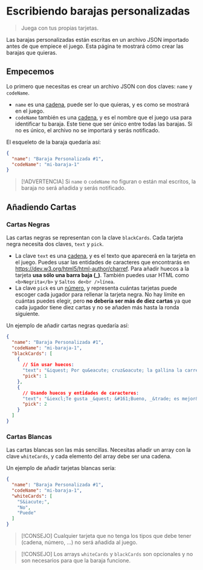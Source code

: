 # Escribiendo barajas personalizadas
> Juega con tus propias tarjetas.

Las barajas personalizadas están escritas en un archivo JSON importado antes de que empiece el juego. Esta página te mostrará cómo crear las barajas que quieras.

## Empecemos
Lo primero que necesitas es crear un archivo JSON con dos claves: `name` y `codeName`.

- `name` es una <u>cadena</u>, puede ser lo que quieras, y es como se mostrará en el juego.
- `codeName` también es una <u>cadena</u>, y es el nombre que el juego usa para identificar tu baraja. Este tiene que ser único entre todas las barajas. Si no es único, el archivo no se importará y serás notificado.

El esqueleto de la baraja quedaría así:
```json
{
  "name": "Baraja Personalizada #1",
  "codeName": "mi-baraja-1"
}
```

> [!ADVERTENCIA]
> Si `name` o `codeName` no figuran o están mal escritos, la baraja no será añadida y serás notificado.

## Añadiendo Cartas
### Cartas Negras
Las cartas negras se representan con la clave `blackCards`. Cada tarjeta negra necesita dos claves, `text` y `pick`.

- La clave `text` es una <u>cadena</u>, y es el texto que aparecerá en la tarjeta en el juego. Puedes usar las entidades de caracteres que encontrarás en https://dev.w3.org/html5/html-author/charref. Para añadir huecos a la tarjeta **usa sólo una barra baja (_)**. También puedes usar HTML como `<b>Negrita</b>` y `Saltos de<br />línea`.
- La clave `pick` es un <u>número</u>, y representa cuántas tarjetas puede escoger cada jugador para rellenar la tarjeta negra. No hay límite en cuántas puedes elegir, pero **no debería ser más de diez cartas** ya que cada jugador tiene diez cartas y no se añaden más hasta la ronda siguiente.

Un ejemplo de añadir cartas negras quedaría así:
```json
{
  "name": "Baraja Personalizada #1",
  "codeName": "mi-baraja-1",
  "blackCards": [
    {
      // Sin usar huecos:
      "text": "&iquest; Por qu&eacute; cruz&oacute; la gallina la carretera?",
      "pick": 1
    },
    {
      // Usando huecos y entidades de caracteres:
      "text": "&iexcl;Te gusta _&quest; &#161;Bueno, _&trade; es mejor&excl;",
      "pick": 2
    }
  ]
}
```

### Cartas Blancas
Las cartas blancas son las más sencillas. Necesitas añadir un array con la clave `whiteCards`, y cada elemento del array debe ser una cadena.

Un ejemplo de añadir tarjetas blancas sería:
```json
{
  "name": "Baraja Personalizada #1",
  "codeName": "mi-baraja-1",
  "whiteCards": [
    "S&iacute;",
    "No",
    "Puede"
  ]
}
```

> [!CONSEJO]
> Cualquier tarjeta que no tenga los tipos que debe tener (cadena, número, ...) no será añadida al juego.

> [!CONSEJO]
> Los arrays `whiteCards` y `blackCards` son opcionales y no son necesarios para que la baraja funcione.

